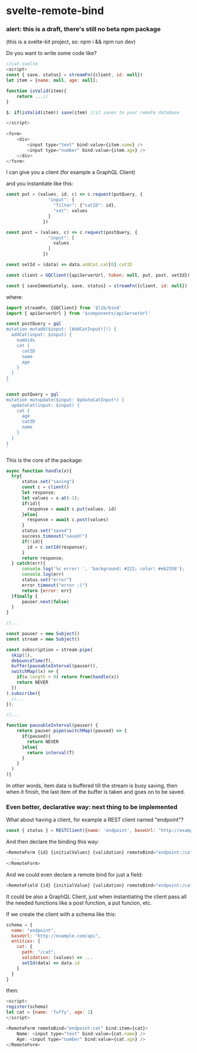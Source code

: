 # svelte-remote-bind

### alert: this is a draft, there's still no beta npm package

(this is a svelte-kit project, so: npm i && npm run dev)

Do you want to write some code like?

```js
//cat.svelte
<script>
const { save, status} = streamFn({client, id: null})
let item = {name: null, age: null};

function isValid(item){
    return ...//
}

$: if(isValid(item)) save(item) //it saves to your remote database

</script>
  
<form>
    <div>
        <input type="text" bind:value={item.name} />
        <input type="number" bind:value={item.age} />  
    </div>
</form>
```

I can give you a client (for example a GraphQL Client)

and you instantiate like this:

```js
const put = (values, id, c) => c.request(putQuery, {
                "input": {
                  "filter": {"catID": id},
                  "set": values
                }
              })

const post = (values, c) => c.request(postQuery, {
                "input": [
                  values
                ]
              })

const setId = (data) => data.addCat.cat[0].catID

const client = GQClient({apiServerUrl, token: null, put, post, setId})

const { saveImmediately, save, status} = streamFn({client, id: null})
```

where:

```js
import streamFn, {GQClient} from '$lib/bind'
import { apiServerUrl } from '$components/apiServerUrl'

const postQuery = gql`
mutation mutadd($input: [AddCatInput!]!) {
  addCat(input: $input) {
    numUids
    cat {
      catID
      name
      age
    }
  }
}
`

const putQuery = gql`
mutation mutupdate($input: UpdateCatInput!) {
  updateCat(input: $input) {
    cat {
      age
      catID
      name
    }
  }
}
`
```

This is the core of the package:

```js
async function handle(x){
  try{
      status.set("saving")	
      const c = client()
      let response;
      let values = x.at(-1);
      if(id){
        response = await c.put(values, id)
      }else{
        response = await c.post(values)
      }            
      status.set("saved")	
      success.timeout("saved!")
      if(!id){
        id = c.setId(response);
      }
      return response;            
  } catch(err){
      console.log('%c error! ', 'background: #222; color: #e62558');
      console.log(err)
      status.set("error")
      error.timeout("error :(")
      return {error: err}
  }finally {
      pauser.next(false)
  }
}

//...

const pauser = new Subject()
const stream = new Subject()

const subscription = stream.pipe(
  skip(1),
  debounceTime(T),
  buffer(pausableInterval(pauser)),
  switchMap((x) => {
    if(x.length > 0) return from(handle(x))
    return NEVER  
  })
).subscribe({
  //...
});	

//...

function pausableInterval(pauser) {    
    return pauser.pipe(switchMap((paused) => {
      if(paused){
        return NEVER
      }else{
        return interval(T)
      }
    }
  )
)}
```

In other words, item data is buffered till the stream is busy saving, then when it finish, the last item of the buffer is taken and goes on to be saved.

### Even better, declarative way: next thing to be implemented

What about having a client, for example a REST client named "endpoint"?

```js
const { status } = RESTClient({name: 'endpoint', baseUrl: "http://example.com/api"})
```

And then declare the binding this way:

```js
<RemoteForm {id} {initialValues} {validation} remoteBind="endpoint:/cat" let:item={item}>
  ...
</RemoteForm>
```

And we could even declare a remote bind for just a field:

```js
<RemoteField {id} {initialValue} {validation} remoteBind="endpoint:/cat/age />
```

It could be also a GraphQL Client, just when instantiating the client pass all the needed functions like a post function, a put funcion, etc.

If we create the client with a schema like this:

```js
schema = {
  name: "endpoint",
  baseUrl: "http://example.com/api",
  entities: {
    cat: {
      path: "/cat",
      validation: (values) => ...
      setId(data) => data.id
    }
  }
}
```

then:

```js
<script>
register(schema)
let cat = {name: 'fuffy', age: 1}
</script>

<RemoteForm remoteBind="endpoint:cat" bind:item={cat}>
    Name: <input type="text" bind:value={cat.name} />
    Age: <input type="number" bind:value={cat.age} />
</RemoteForm>
```
